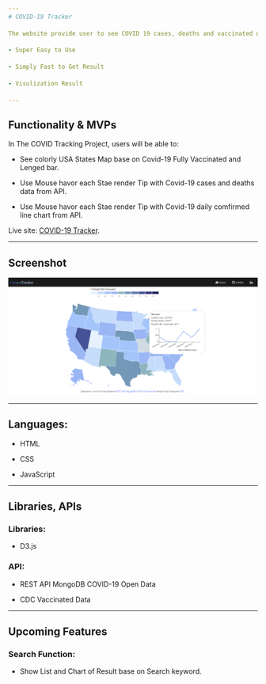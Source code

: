 ```yaml
---
# COVID-19 Tracker

The website provide user to see COVID 19 cases, deaths and vaccinated of US states on data visualization chart or map.

- Super Easy to Use

- Simply Fast to Get Result

- Visulization Result

---
```


## Functionality & MVPs

In The COVID Tracking Project, users will be able to:

- See colorly USA States Map base on Covid-19 Fully Vaccinated and Lenged bar.

- Use Mouse havor each Stae render Tip with Covid-19 cases and deaths data from API.

- Use Mouse havor each Stae render Tip with Covid-19 daily comfirmed line chart from API.

Live site: [COVID-19 Tracker](https://janiceshih.github.io/the-covid-19-tracker/).

---

## Screenshot 


![](https://github.com/JaniceShih/the-covid-19-tracker/blob/main/src/images/index.png)

---

## Languages:

- HTML

- CSS

- JavaScript

---

## Libraries, APIs

### Libraries:

- D3.js

### API:

- REST API MongoDB COVID-19 Open Data

- CDC Vaccinated Data

---

## Upcoming Features

### Search Function:

- Show List and Chart of Result base on Search keyword.
